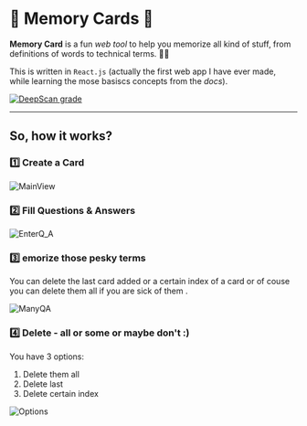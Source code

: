 

# :flower_playing_cards: Memory Cards :flower_playing_cards:

**Memory Card** is a fun *web tool* to help you memorize all kind of stuff, from definitions of words to technical terms. :muscle::brain:

This is written in `React.js` (actually the first web app I have ever made, while learning the mose basiscs concepts from the *docs*).

[![DeepScan grade](https://deepscan.io/api/teams/8284/projects/12092/branches/182925/badge/grade.svg)](https://deepscan.io/dashboard#view=project&tid=8284&pid=12092&bid=182925)

<hr>

## So, how it works?


### :one: Create a Card

![MainView](https://user-images.githubusercontent.com/15849186/79549680-fc57f680-809f-11ea-936c-a2b1af5aad64.PNG)


### :two: Fill Questions & Answers

![EnterQ_A](https://user-images.githubusercontent.com/15849186/79549865-388b5700-80a0-11ea-8676-73d70a993242.PNG)

### :three: emorize those pesky terms

You can delete the last card added or a certain index of a card or of couse you can delete them all if you are sick of them .<br/>


![ManyQA](https://user-images.githubusercontent.com/15849186/79549898-450faf80-80a0-11ea-80f1-11983db44c7b.PNG)<br/>

### :four: Delete - all or some or maybe don't :)

You have 3 options:

  1. Delete them all
  2. Delete last
  3. Delete certain index

![Options](https://user-images.githubusercontent.com/15849186/79550444-ff9fb200-80a0-11ea-852f-f554ad084cf8.PNG)
